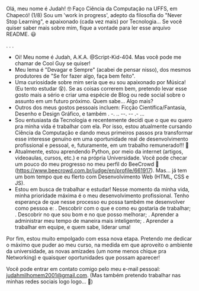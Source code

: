 Olá, meu nome é Judah! 🤓
Faço Ciência da Computação na UFFS, em Chapecó! (1/8)
Sou um 'work in progress', adepto da filosofia do "Never Stop Learning", e apaixonado (cada vez mais) por Tecnologia...
Se você quiser saber mais sobre mim, fique a vontade para ler esse arquivo README. 😃

.
.
.

- Oi! Meu nome é Judah, A.K.A. @Script-Kid-404. Mas você pode me chamar de Cool Guy se quiser!
- Meu lema é "Devagar e Sempre" (acabei de pensar nisso), dos mesmos produtores de "Se for fazer algo, faça bem feito".
- Uma curiosidade sobre mim seria que eu sou apaixonado por Música! (Eu tento estudar 😵). Se as coisas correrem bem, pretendo levar esse gosto mais a sério e criar 
uma espécie de Blog ou rede social sobre o assunto em um futuro próximo. Quem sabe... Algo mais?
- Outros dos meus gostos pessoais incluem: Ficção Científica/Fantasia, Desenho e Design Gráfico, e também . -. .. --. -- .- ...
- Sou entusiasta da Tecnologia e recentemente decidi que o que eu quero pra minha vida é trabalhar com ela. Por isso, estou atualmente cursando Ciência da Computação e 
dando meus primeiros passos pra transformar esse interesse genuíno em uma oportunidade real de desenvolvimento profissional e pessoal, e, futuramente, em um trabalho 
remunerado!!! 🤑
- Atualmente, estou aprendendo Python, por meio da internet (artigos, videoaulas, cursos, etc.) e na própria Universidade. Você pode checar um pouco do meu progresso no 
meu perfil do BeeCrowd 🥳 (https://www.beecrowd.com.br/judge/en/profile/661917). Mas... já tem um bom tempo que eu flerto com Desenvolvimento Web (HTML, CSS e JS).
- Estou em busca de trabalhar e estudar! Nesse momento da minha vida, minha prioridade máxima é o meu desenvolvimento profissional. Tenho esperança de que nesse 
processo eu possa também me desenvolver como pessoa e:
. Descobrir com o que e como eu gostaria de trabalhar;
. Descobrir no que sou bom e no que posso melhorar;
. Aprender a administrar meu tempo de maneira mais inteligente;
. Aprender a trabalhar em equipe, e quem sabe, liderar uma!

Por fim, estou muito empolgado com essa nova etapa. Pretendo me dedicar o máximo que puder ao meu curso, na medida em que aproveito o ambiente da universidade, as novas 
amizades (um nome menos chique pra Networking) e quaisquer oportunidades que possam aparecer!

Você pode entrar em contato comigo pelo meu e-mail pessoal: judahmilhomem2001@gmail.com.
(Mas também pretendo trabalhar nas minhas redes sociais logo logo... 🤫)



<!--- Script-Kid-404/Script-Kid-404 is a ✨ special ✨ repository because its `README.md` (this file) appears on your GitHub profile.
You can click the Preview link to take a look at your changes. --->
